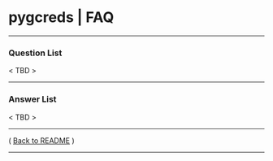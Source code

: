 # pygcreds | FAQ

* * *

### Question List

< TBD >

* * * 

### Answer List

< TBD >


* * *

( [Back to README](../README.md) )


* * *
